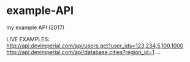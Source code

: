 # example-API
my example API (2017)

LIVE EXAMPLES:<br>
http://api.devimperial.com/api/users.get?user_ids=123,234,5,100,1000
http://api.devimperial.com/api/database.cities?region_id=1
...
